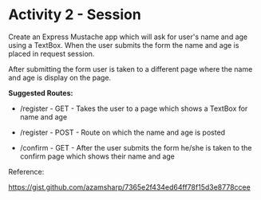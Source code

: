 # Activity 2 - Session

Create an Express Mustache app which will ask for user's name and age using a TextBox. When the user submits the form the name and age is placed in request session. 

After submitting the form user is taken to a different page where the name and age is display on the page. 

**Suggested Routes:** 

- /register - GET - Takes the user to a page which shows a TextBox for name and age 

- /register - POST - Route on which the name and age is posted 

- /confirm - GET - After the user submits the form he/she is taken to the confirm page which shows their name and age

Reference: 

https://gist.github.com/azamsharp/7365e2f434ed64ff78f15d3e8778ccee
